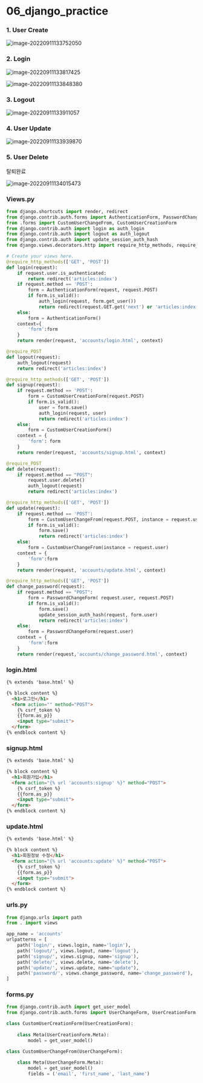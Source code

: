 # 06_django_practice

### 1. User Create

![image-20220911133752050](06_django_practice.assets/image-20220911133752050.png)

### 2. Login

![image-20220911133817425](06_django_practice.assets/image-20220911133817425.png)

![image-20220911133848380](06_django_practice.assets/image-20220911133848380.png)

### 3. Logout

![image-20220911133911057](06_django_practice.assets/image-20220911133911057.png)

### 4. User Update

![image-20220911133939870](06_django_practice.assets/image-20220911133939870.png)

### 5. User Delete

탈퇴완료

![image-20220911134015473](06_django_practice.assets/image-20220911134015473.png)

### Views.py

```python
from django.shortcuts import render, redirect
from django.contrib.auth.forms import AuthenticationForm, PasswordChangeForm
from .forms import CustomUserChangeFrom, CustomUserCreationForm
from django.contrib.auth import login as auth_login
from django.contrib.auth import logout as auth_logout
from django.contrib.auth import update_session_auth_hash
from django.views.decorators.http import require_http_methods, require_safe, require_POST

# Create your views here.
@require_http_methods(['GET', 'POST'])
def login(request):
    if request.user.is_authenticated:
        return redirect('articles:index')
    if request.method == 'POST':
        form = AuthenticationForm(request, request.POST)
        if form.is_valid():
            auth_login(request, form.get_user())
            return redirect(request.GET.get('next') or 'articles:index')
    else:
        form = AuthenticationForm()
    context={
        'form':form
    }
    return render(request, 'accounts/login.html', context)

@require_POST
def logout(request):
    auth_logout(request)
    return redirect('articles:index')

@require_http_methods(['GET', 'POST'])
def signup(request):
    if request.method == 'POST':
        form = CustomUserCreationForm(request.POST)
        if form.is_valid():
            user = form.save()
            auth_login(request, user)
            return redirect('articles:index')
    else:
        form = CustomUserCreationForm()
    context = {
        'form': form
    }
    return render(request, 'accounts/signup.html', context)

@require_POST
def delete(request):
    if request.method == "POST":
        request.user.delete()
        auth_logout(request)
        return redirect('articles:index')

@require_http_methods(['GET', 'POST'])
def update(request):
    if request.method == 'POST':
        form = CustomUserChangeFrom(request.POST, instance = request.user)
        if form.is_valid():
            form.save()
            return redirect('articles:index')
    else:
        form = CustomUserChangeFrom(instance = request.user)
    context = {
        'form':form
    }
    return render(request, 'accounts/update.html', context)

@require_http_methods(['GET', 'POST'])
def change_password(request):
    if request.method == "POST":
        form = PasswordChangeForm( request.user, request.POST)
        if form.is_valid():
            form.save()
            update_session_auth_hash(request, form.user)
            return redirect('articles:index')
    else:
        form = PasswordChangeForm(request.user)
    context = {
        'form':form
    }
    return render(request,'accounts/change_password.html', context)
```

### login.html

```html
{% extends 'base.html' %}

{% block content %}
  <h1>로그인</h1>
  <form action="" method="POST">
    {% csrf_token %}
    {{form.as_p}}
    <input type="submit">
  </form>
{% endblock content %}
```

### signup.html

```html
{% extends 'base.html' %}

{% block content %}
  <h1>회원가입</h1>
  <form action="{% url 'accounts:signup' %}" method="POST">
    {% csrf_token %}
    {{form.as_p}}
    <input type="submit">
  </form>
{% endblock content %}
```

### update.html

```html
{% extends 'base.html' %}

{% block content %}
  <h1>회원정보 수정</h1>
  <form action="{% url 'accounts:update' %}" method="POST">
    {% csrf_token %}
    {{form.as_p}}
    <input type="submit">
  </form>
{% endblock content %}
```

### urls.py

```python
from django.urls import path
from . import views

app_name = 'accounts'
urlpatterns = [
    path('login/', views.login, name='login'),
    path('logout/', views.logout, name='logout'),
    path('signup/', views.signup, name='signup'),
    path('delete/', views.delete, name='delete'),
    path('update/', views.update, name="update"),
    path('password/', views.change_password, name='change_password'),
]
```

### forms.py

```python
from django.contrib.auth import get_user_model
from django.contrib.auth.forms import UserChangeForm, UserCreationForm

class CustomUserCreationForm(UserCreationForm):
    
    class Meta(UserCreationForm.Meta):
        model = get_user_model()

class CustomUserChangeFrom(UserChangeForm):
    
    class Meta(UserChangeForm.Meta):
        model = get_user_model()
        fields = ('email', 'first_name', 'last_name')
```

